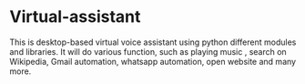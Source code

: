 # Virtual-assistant
This is desktop-based virtual voice assistant using python different modules and libraries. It will do various function, such as playing music , search on Wikipedia, Gmail automation, whatsapp automation, open website and many more.
